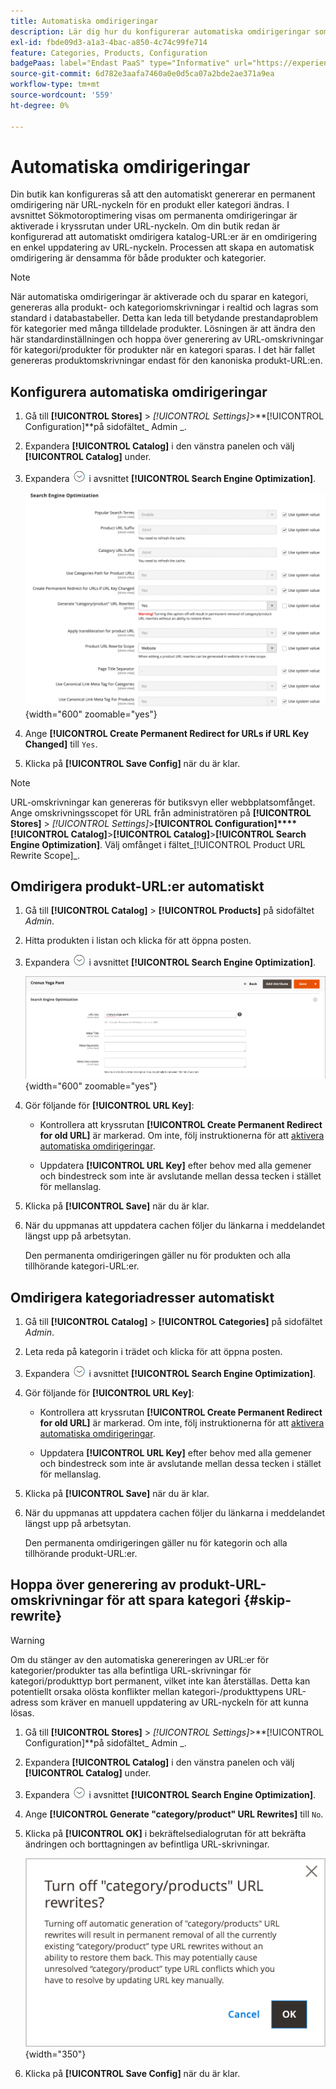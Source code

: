 ```yaml
---
title: Automatiska omdirigeringar
description: Lär dig hur du konfigurerar automatiska omdirigeringar som ska genereras när URL-nyckeln för en produkt eller kategori ändras i din Commerce-butik.
exl-id: fbde09d3-a1a3-4bac-a850-4c74c99fe714
feature: Categories, Products, Configuration
badgePaas: label="Endast PaaS" type="Informative" url="https://experienceleague.adobe.com/en/docs/commerce/user-guides/product-solutions" tooltip="Gäller endast Adobe Commerce i molnprojekt (Adobe-hanterad PaaS-infrastruktur) och lokala projekt."
source-git-commit: 6d782e3aafa7460a0e0d5ca07a2bde2ae371a9ea
workflow-type: tm+mt
source-wordcount: '559'
ht-degree: 0%

---
```


# Automatiska omdirigeringar

Din butik kan konfigureras så att den automatiskt genererar en permanent omdirigering när URL-nyckeln för en produkt eller kategori ändras. I avsnittet Sökmotoroptimering visas om permanenta omdirigeringar är aktiverade i kryssrutan under URL-nyckeln. Om din butik redan är konfigurerad att automatiskt omdirigera katalog-URL:er är en omdirigering en enkel uppdatering av URL-nyckeln. Processen att skapa en automatisk omdirigering är densamma för både produkter och kategorier.

>[!NOTE]
>
>När automatiska omdirigeringar är aktiverade och du sparar en kategori, genereras alla produkt- och kategoriomskrivningar i realtid och lagras som standard i databastabeller. Detta kan leda till betydande prestandaproblem för kategorier med många tilldelade produkter. Lösningen är att ändra den här standardinställningen och hoppa över generering av URL-omskrivningar för kategori/produkter för produkter när en kategori sparas. I det här fallet genereras produktomskrivningar endast för den kanoniska produkt-URL:en.

## Konfigurera automatiska omdirigeringar

1. Gå till **[!UICONTROL Stores]** > _[!UICONTROL Settings]_>**[!UICONTROL Configuration]**på sidofältet_ Admin _.

1. Expandera **[!UICONTROL Catalog]** i den vänstra panelen och välj **[!UICONTROL Catalog]** under.

1. Expandera ![Expansionsväljaren](../assets/icon-display-expand.png) i avsnittet **[!UICONTROL Search Engine Optimization]**.

   ![Katalogkonfiguration - sökmotoroptimering](../configuration-reference/catalog/assets/catalog-search-engine-optimization.png){width="600" zoomable="yes"}

1. Ange **[!UICONTROL Create Permanent Redirect for URLs if URL Key Changed]** till `Yes`.

1. Klicka på **[!UICONTROL Save Config]** när du är klar.


>[!NOTE]
>
> URL-omskrivningar kan genereras för butiksvyn eller webbplatsomfånget. Ange omskrivningsscopet för URL från administratören på **[!UICONTROL Stores]** > _[!UICONTROL Settings]_>**[!UICONTROL Configuration]****[!UICONTROL Catalog]**>**[!UICONTROL Catalog]**>**[!UICONTROL Search Engine Optimization]**. Välj omfånget i fältet_[!UICONTROL Product URL Rewrite Scope]_.

## Omdirigera produkt-URL:er automatiskt

1. Gå till **[!UICONTROL Catalog]** > **[!UICONTROL Products]** på sidofältet _Admin_.

1. Hitta produkten i listan och klicka för att öppna posten.

1. Expandera ![Expansionsväljaren ](../assets/icon-display-expand.png) i avsnittet **[!UICONTROL Search Engine Optimization]**.

   ![Optimering av produktsökmotor - permanent omdirigering](./assets/product-search-engine-optimization-create-permanent-redirect.png){width="600" zoomable="yes"}

1. Gör följande för **[!UICONTROL URL Key]**:

   - Kontrollera att kryssrutan **[!UICONTROL Create Permanent Redirect for old URL]** är markerad. Om inte, följ instruktionerna för att [aktivera automatiska omdirigeringar](url-rewrite.md#configure-url-rewrites).

   - Uppdatera **[!UICONTROL URL Key]** efter behov med alla gemener och bindestreck som inte är avslutande mellan dessa tecken i stället för mellanslag.

1. Klicka på **[!UICONTROL Save]** när du är klar.

1. När du uppmanas att uppdatera cachen följer du länkarna i meddelandet längst upp på arbetsytan.

   Den permanenta omdirigeringen gäller nu för produkten och alla tillhörande kategori-URL:er.

## Omdirigera kategoriadresser automatiskt

1. Gå till **[!UICONTROL Catalog]** > **[!UICONTROL Categories]** på sidofältet _Admin_.

1. Leta reda på kategorin i trädet och klicka för att öppna posten.

1. Expandera ![Expansionsväljaren](../assets/icon-display-expand.png) i avsnittet **[!UICONTROL Search Engine Optimization]**.

1. Gör följande för **[!UICONTROL URL Key]**:

   - Kontrollera att kryssrutan **[!UICONTROL Create Permanent Redirect for old URL]** är markerad. Om inte, följ instruktionerna för att [aktivera automatiska omdirigeringar](url-rewrite.md#configure-url-rewrites).

   - Uppdatera **[!UICONTROL URL Key]** efter behov med alla gemener och bindestreck som inte är avslutande mellan dessa tecken i stället för mellanslag.

1. Klicka på **[!UICONTROL Save]** när du är klar.

1. När du uppmanas att uppdatera cachen följer du länkarna i meddelandet längst upp på arbetsytan.

   Den permanenta omdirigeringen gäller nu för kategorin och alla tillhörande produkt-URL:er.

## Hoppa över generering av produkt-URL-omskrivningar för att spara kategori {#skip-rewrite}

>[!WARNING]
>
>Om du stänger av den automatiska genereringen av URL:er för kategorier/produkter tas alla befintliga URL-skrivningar för kategori/produkttyp bort permanent, vilket inte kan återställas. Detta kan potentiellt orsaka olösta konflikter mellan kategori-/produkttypens URL-adress som kräver en manuell uppdatering av URL-nyckeln för att kunna lösas.

1. Gå till **[!UICONTROL Stores]** > _[!UICONTROL Settings]_>**[!UICONTROL Configuration]**på sidofältet_ Admin _.

1. Expandera **[!UICONTROL Catalog]** i den vänstra panelen och välj **[!UICONTROL Catalog]** under.

1. Expandera ![Expansionsväljaren](../assets/icon-display-expand.png) i avsnittet **[!UICONTROL Search Engine Optimization]**.

1. Ange **[!UICONTROL Generate "category/product" URL Rewrites]** till `No`.

1. Klicka på **[!UICONTROL OK]** i bekräftelsedialogrutan för att bekräfta ändringen och borttagningen av befintliga URL-skrivningar.

   ![Inaktivera omskrivning av kategori-/produkt-URL - bekräfta](./assets/seo-rewrite-off.png){width="350"}

1. Klicka på **[!UICONTROL Save Config]** när du är klar.
